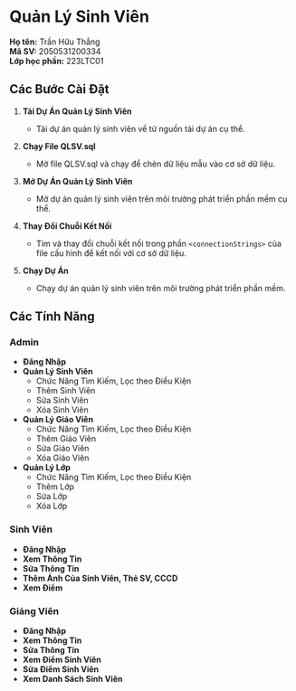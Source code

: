 # Quản Lý Sinh Viên
**Họ tên:** Trần Hữu Thắng<br>
**Mã SV:** 2050531200334<br>
**Lớp học phần:** 223LTC01<br>
## Các Bước Cài Đặt

1. **Tải Dự Án Quản Lý Sinh Viên**
    - Tải dự án quản lý sinh viên về từ nguồn tải dự án cụ thể.

2. **Chạy File QLSV.sql**
    - Mở file QLSV.sql và chạy để chèn dữ liệu mẫu vào cơ sở dữ liệu.

3. **Mở Dự Án Quản Lý Sinh Viên**
    - Mở dự án quản lý sinh viên trên môi trường phát triển phần mềm cụ thể.

4. **Thay Đổi Chuỗi Kết Nối**
    - Tìm và thay đổi chuỗi kết nối trong phần `<connectionStrings>` của file cấu hình để kết nối với cơ sở dữ liệu.

5. **Chạy Dự Án**
    - Chạy dự án quản lý sinh viên trên môi trường phát triển phần mềm.

## Các Tính Năng

### Admin
- **Đăng Nhập**
- **Quản Lý Sinh Viên**
  - Chức Năng Tìm Kiếm, Lọc theo Điều Kiện
  - Thêm Sinh Viên
  - Sửa Sinh Viên
  - Xóa Sinh Viên
- **Quản Lý Giáo Viên**
  - Chức Năng Tìm Kiếm, Lọc theo Điều Kiện
  - Thêm Giáo Viên
  - Sửa Giáo Viên
  - Xóa Giáo Viên
- **Quản Lý Lớp**
  - Chức Năng Tìm Kiếm, Lọc theo Điều Kiện
  - Thêm Lớp
  - Sửa Lớp
  - Xóa Lớp

### Sinh Viên
- **Đăng Nhập**
- **Xem Thông Tin**
- **Sửa Thông Tin**
- **Thêm Ảnh Của Sinh Viên, Thẻ SV, CCCD**
- **Xem Điểm**

### Giảng Viên
- **Đăng Nhập**
- **Xem Thông Tin**
- **Sửa Thông Tin**
- **Xem Điểm Sinh Viên**
- **Sửa Điểm Sinh Viên**
- **Xem Danh Sách Sinh Viên**
